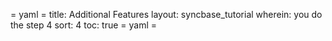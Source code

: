 = yaml =
title: Additional Features
layout: syncbase_tutorial
wherein: you do the step 4
sort: 4
toc: true
= yaml =